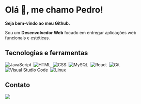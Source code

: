 # Olá 👋,  me chamo Pedro!

**Seja bem-vindo ao meu Github.**

Sou um **Desenvolvedor Web** focado em entregar aplicações web funcionais e estéticas.

## Tecnologias e ferramentas

![JavaScript](https://img.shields.io/badge/-Javascript-05122A?style=for-the-badge&logo=javascript&color=07070c)&nbsp;
![HTML](https://img.shields.io/badge/-HTML-05122A?style=for-the-badge&logo=html5&color=07070c)&nbsp;
![CSS](https://img.shields.io/badge/-CSS-05122A?style=for-the-badge&logo=css3&color=07070c&logoColor=1572B6)&nbsp;
![MySQL](https://img.shields.io/badge/-MySQL-05122A?style=for-the-badge&logo=mysql&color=07070c)&nbsp;
![React](https://img.shields.io/badge/-React-05122A?style=for-the-badge&logo=react&color=07070c)&nbsp;
![Git](https://img.shields.io/badge/-Git-05122A?style=for-the-badge&logo=git&color=07070c)&nbsp;
![Visual Studio Code](https://img.shields.io/badge/-Visual%20Studio%20Code-05122A?style=for-the-badge&logo=visual-studio-code&color=07070c&logoColor=007ACC)&nbsp;
![Linux](https://img.shields.io/badge/-Linux-05122A?style=for-the-badge&logo=linux&color=07070c)&nbsp;

## Contato

<a target="_blank" href="https://www.linkedin.com/in/pedroalmeida714/" alt="Linkedin">
  <img src="https://img.shields.io/badge/-LinkedIn-%230077B5?style=for-the-badge&logo=linkedin&logoColor=white" target="_blank">
</a> 

